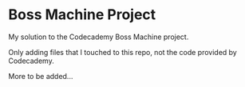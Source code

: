 # Boss Machine Project
My solution to the Codecademy Boss Machine project.

Only adding files that I touched to this repo, not the code provided by Codecademy.

More to be added...